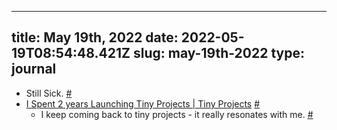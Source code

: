 
---
title: May 19th, 2022 
date: 2022-05-19T08:54:48.421Z
slug: may-19th-2022
type: journal
---
* Still Sick. [#](#62bee4d8-3d26-49c0-bc8c-385f5adb6eee)<a name="62bee4d8-3d26-49c0-bc8c-385f5adb6eee"></a>
* [I Spent 2 years Launching Tiny Projects | Tiny Projects](https://tinyprojects.dev/posts/i_spent_two_years_launching_tiny_projects) [#](#62bee4d8-2155-47f4-8a74-abe4ef264665)<a name="62bee4d8-2155-47f4-8a74-abe4ef264665"></a>
  * I keep coming back to tiny projects - it really resonates with me. [#](#62bee4d8-ad00-45c2-ab47-e006d577bbac)<a name="62bee4d8-ad00-45c2-ab47-e006d577bbac"></a>

